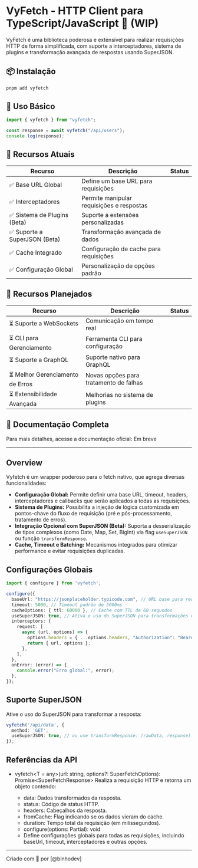 # VyFetch - HTTP Client para TypeScript/JavaScript 🚀 (WIP)

VyFetch é uma biblioteca poderosa e extensível para realizar requisições HTTP de forma simplificada, com suporte a interceptadores, sistema de plugins e transformação avançada de respostas usando SuperJSON.

## 📦 Instalação

```sh
pnpm add vyfetch
```

## 🚀 Uso Básico

```typescript
import { vyfetch } from "vyfetch";

const response = await vyfetch("/api/users");
console.log(response);
```

## 📌 Recursos Atuais

| Recurso               | Descrição                                           | Status |
| --------------------- | --------------------------------------------------- | ------ |
| ✅ Base URL Global             | Define um base URL para requisições       |        |
| ✅ Interceptadores             | Permite manipular requisições e respostas |        |
| ✅ Sistema de Plugins (Beta)   | Suporte a extensões personalizadas        |        |
| ✅ Suporte a SuperJSON (Beta)  | Transformação avançada de dados           |        |
| ✅ Cache Integrado             | Configuração de cache para requisições    |        |
| ✅ Configuração Global         | Personalização de opções padrão           |        |

## 🔮 Recursos Planejados

| Recurso                         | Descrição                              | Status |
| ------------------------------- | -------------------------------------- | ------ |
| ⏳ Suporte a WebSockets          | Comunicação em tempo real              |        |
| ⏳ CLI para Gerenciamento        | Ferramenta CLI para configuração       |        |
| ⏳ Suporte a GraphQL             | Suporte nativo para GraphQL            |        |
| ⏳ Melhor Gerenciamento de Erros | Novas opções para tratamento de falhas |        |
| ⏳ Extensibilidade Avançada      | Melhorias no sistema de plugins        |        |

## 📖 Documentação Completa

Para mais detalhes, acesse a documentação oficial: Em breve

---

## Overview

Vyfetch é um wrapper poderoso para o fetch nativo, que agrega diversas funcionalidades:
- **Configuração Global:** Permite definir uma base URL, timeout, headers, interceptadores e callbacks que serão aplicados a todas as requisições.
- **Sistema de Plugins:** Possibilita a injeção de lógica customizada em pontos-chave do fluxo de requisição (pré e pós-processamento, tratamento de erros).
- **Integração Opcional com SuperJSON (Beta):** Suporta a desserialização de tipos complexos (como Date, Map, Set, BigInt) via flag `useSuperJSON` ou função `transformResponse`.
- **Cache, Timeout e Batching:** Mecanismos integrados para otimizar performance e evitar requisições duplicadas.

## Configurações Globais

```typescript
import { configure } from 'vyfetch';

configure({
  baseUrl: "https://jsonplaceholder.typicode.com", // URL base para requisições relativas
  timeout: 5000, // Timeout padrão de 5000ms
  cacheOptions: { ttl: 60000 }, // Cache com TTL de 60 segundos
  useSuperJSON: true, // Ativa o uso do SuperJSON para transformações de resposta
  interceptors: {
    request: [
      async (url, options) => {
        options.headers = { ...options.headers, "Authorization": "Bearer TOKEN_GLOBAL" };
        return { url, options };
      },
    ],
  },
  onError: (error) => {
    console.error("Erro global:", error);
  },
});
```

## Suporte SuperJSON
Ative o uso do SuperJSON para transformar a resposta:
```typescript
vyfetch('/api/data', {
  method: 'GET',
  useSuperJSON: true, // ou use transformResponse: (rawData, response) => SuperJSON.parse(rawData)
});
```

## Referências da API
- vyfetch<T = any>(url: string, options?: SuperFetchOptions): Promise<SuperFetchResponse<T>>
Realiza a requisição HTTP e retorna um objeto contendo:

  - data: Dados transformados da resposta.
  - status: Código de status HTTP.
  - headers: Cabeçalhos da resposta.
  - fromCache: Flag indicando se os dados vieram do cache.
  - duration: Tempo total da requisição (em milissegundos).
  - configure(options: Partial<SuperFetchOptions>): void
  - Define configurações globais para todas as requisições, incluindo baseUrl, timeout, interceptadores e outras opções.


---

Criado com 💙 por [@binhodev]
